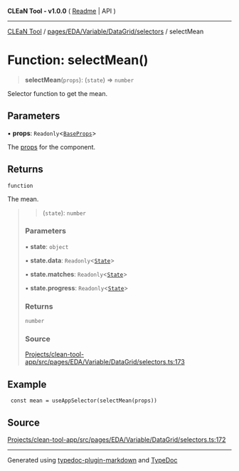 **CLEaN Tool - v1.0.0** ( [Readme](../../../../../../README.md) \| API )

***

[CLEaN Tool](../../../../../../modules.md) / [pages/EDA/Variable/DataGrid/selectors](../README.md) / selectMean

# Function: selectMean()

> **selectMean**(`props`): (`state`) => `number`

Selector function to get the mean.

## Parameters

▪ **props**: `Readonly`\<[`BaseProps`](../interfaces/BaseProps.md)\>

The [props](../interfaces/BaseProps.md) for the component.

## Returns

`function`

The mean.

> > (`state`): `number`
>
> ### Parameters
>
> ▪ **state**: `object`
>
> ▪ **state.data**: `Readonly`\<[`State`](../../../../../../reducers/data/interfaces/State.md)\>
>
> ▪ **state.matches**: `Readonly`\<[`State`](../../../../../../selectors/progress/private/interfaces/State.md)\>
>
> ▪ **state.progress**: `Readonly`\<[`State`](../../../../../../selectors/progress/private/interfaces/State.md)\>
>
> ### Returns
>
> `number`
>
> ### Source
>
> [Projects/clean-tool-app/src/pages/EDA/Variable/DataGrid/selectors.ts:173](https://github.com/yuckyh/clean-tool-app/)
>

## Example

```tsx
 const mean = useAppSelector(selectMean(props))
```

## Source

[Projects/clean-tool-app/src/pages/EDA/Variable/DataGrid/selectors.ts:172](https://github.com/yuckyh/clean-tool-app/)

***

Generated using [typedoc-plugin-markdown](https://www.npmjs.com/package/typedoc-plugin-markdown) and [TypeDoc](https://typedoc.org/)
